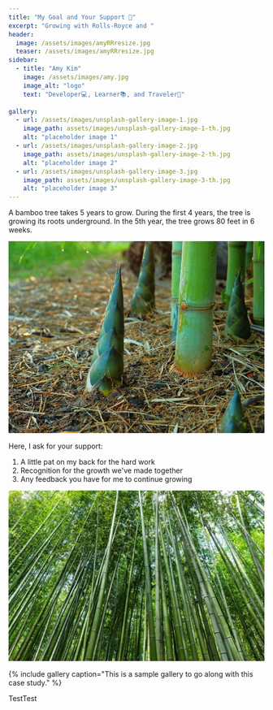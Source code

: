 ```yaml
---
title: "My Goal and Your Support 🧭"
excerpt: "Growing with Rolls-Royce and "
header:
  image: /assets/images/amyRRresize.jpg 
  teaser: /assets/images/amyRRresize.jpg
sidebar:
  - title: "Amy Kim"
    image: /assets/images/amy.jpg
    image_alt: "logo"
    text: "Developer💻, Learner📚, and Traveler🛬️"

gallery:
  - url: /assets/images/unsplash-gallery-image-1.jpg
    image_path: assets/images/unsplash-gallery-image-1-th.jpg
    alt: "placeholder image 1"
  - url: /assets/images/unsplash-gallery-image-2.jpg
    image_path: assets/images/unsplash-gallery-image-2-th.jpg
    alt: "placeholder image 2"
  - url: /assets/images/unsplash-gallery-image-3.jpg
    image_path: assets/images/unsplash-gallery-image-3-th.jpg
    alt: "placeholder image 3"
---
```


A bamboo tree takes 5 years to grow. During the first 4 years, the tree is growing its roots underground. In the 5th year, the tree grows 80 feet in 6 weeks.

<p align="center">
  <img src="/assets/images/babybamboo.png" width="600">          
</p>

Here, I ask for your support:
1. A little pat on my back for the hard work
2. Recognition for the growth we've made together
3. Any feedback you have for me to continue growing

<p align="center">
<img src="/assets/images/bamboo.png" width="600">
</p>


{% include gallery caption="This is a sample gallery to go along with this case study." %}

TestTest